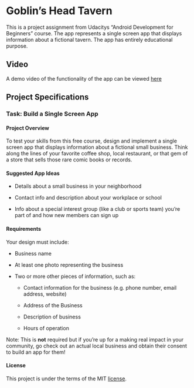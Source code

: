 # Goblin’s Head Tavern

This is a project assignment from Udacitys “Android Development for Beginners”
course. The app represents a single screen app that displays information about a
fictional tavern. The app has entirely educational purpose. 

## Video
A demo video of the functionality of the app can be viewed [here](https://youtu.be/wdifKIUmVkw)

## Project Specifications
### Task: Build a Single Screen App

#### Project Overview

To test your skills from this free course, design and implement a single screen
app that displays information about a fictional small business. Think along the
lines of your favorite coffee shop, local restaurant, or that gem of a store
that sells those rare comic books or records.

#### Suggested App Ideas

-   Details about a small business in your neighborhood

-   Contact info and description about your workplace or school

-   Info about a special interest group (like a club or sports team) you’re part
    of and how new members can sign up

#### Requirements

Your design must include:

-   Business name

-   At least one photo representing the business

-   Two or more other pieces of information, such as:

    -   Contact information for the business (e.g. phone number, email address,
        website)

    -   Address of the Business

    -   Description of business

    -   Hours of operation

Note: This is **not** required but if you’re up for a making real impact in your
community, go check out an actual local business and obtain their consent to
build an app for them!

#### License

This project is under the terms of the MIT [license](https://github.com/KostaDinkov/GoblinsHead/blob/master/license.md).
